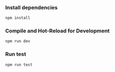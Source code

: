 ### Install dependencies
```sh
npm install
```

### Compile and Hot-Reload for Development

```sh
npm run dev
```

### Run test

```sh
npm run test
```
